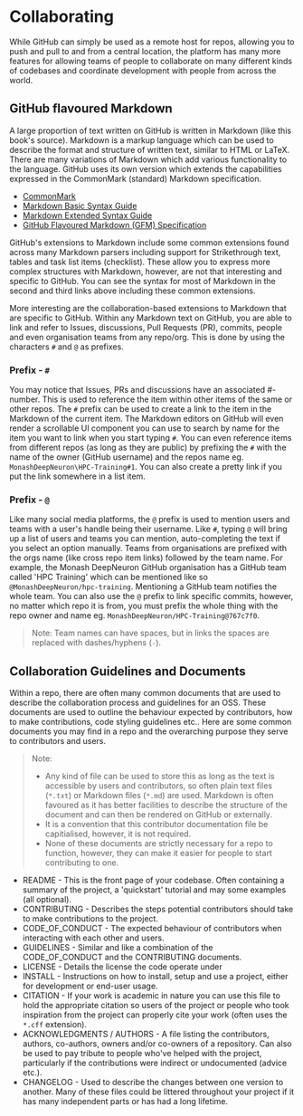# Collaborating

While GitHub can simply be used as a remote host for repos, allowing you to push and pull to and from a central location, the platform has many more features for allowing teams of people to collaborate on many different kinds of codebases and coordinate development with people from across the world.

## GitHub flavoured Markdown

A large proportion of text written on GitHub is written in Markdown (like this book's source). Markdown is a markup language which can be used to describe the format and structure of written text, similar to HTML or LaTeX. There are many variations of Markdown which add various functionality to the language. GitHub uses its own version which extends the capabilities expressed in the CommonMark (standard) Markdown specification.

- [CommonMark](https://commonmark.org/)
- [Markdown Basic Syntax Guide](https://www.markdownguide.org/basic-syntax/)
- [Markdown Extended Syntax Guide](https://www.markdownguide.org/extended-syntax/)
- [GitHub Flavoured Markdown (GFM) Specification](https://github.github.com/gfm/)

GitHub's extensions to Markdown include some common extensions found across many Markdown parsers including support for Strikethrough text, tables and task list items (checklist). These allow you to express more complex structures with Markdown, however, are not that interesting and specific to GitHub. You can see the syntax for most of Markdown in the second and third links above including these common extensions.

More interesting are the collaboration-based extensions to Markdown that are specific to GitHub. Within any Markdown text on GitHub, you are able to link and refer to Issues, discussions, Pull Requests (PR), commits, people and even organisation teams from any repo/org. This is done by using the characters `#` and `@` as prefixes.

### Prefix - `#`

You may notice that Issues, PRs and discussions have an associated #-number. This is used to reference the item within other items of the same or other repos. The `#` prefix can be used to create a link to the item in the Markdown of the current item. The Markdown editors on GitHub will even render a scrollable UI component you can use to search by name for the item you want to link when you start typing `#`. You can even reference items from different repos (as long as they are public) by prefixing the `#` with the name of the owner (GitHub username) and the repos name eg. `MonashDeepNeuron\HPC-Training#1`. You can also create a pretty link if you put the link somewhere in a list item.

### Prefix - `@`

Like many social media platforms, the `@` prefix is used to mention users and teams with a user's handle being their username. Like `#`, typing `@` will bring up a list of users and teams you can mention, auto-completing the text if you select an option manually. Teams from organisations are prefixed with the orgs name (like cross repo item links) followed by the team name. For example, the Monash DeepNeuron GitHub organisation has a GitHub team called 'HPC Training' which can be mentioned like so `@MonashDeepNeuron/hpc-training`. Mentioning a GitHub team notifies the whole team. You can also use the `@` prefix to link specific commits, however, no matter which repo it is from, you must prefix the whole thing with the repo owner and name eg. `MonashDeepNeuron/HPC-Training@767c7f0`.

> Note: Team names can have spaces, but in links the spaces are replaced with dashes/hyphens (`-`).

## Collaboration Guidelines and Documents

Within a repo, there are often many common documents that are used to describe the collaboration process and guidelines for an OSS. These documents are used to outline the behaviour expected by contributors, how to make contributions, code styling guidelines etc.. Here are some common documents you may find in a repo and the overarching purpose they serve to contributors and users.

> Note:
>
> - Any kind of file can be used to store this as long as the text is accessible by users and contributors, so often plain text files (`*.txt`) or Markdown files (`*.md`) are used. Markdown is often favoured as it has better facilities to describe the structure of the document and can then be rendered on GitHub or externally.
> - It is a convention that this contributor documentation file be capitialised, however, it is not required.
> - None of these documents are strictly necessary for a repo to function, however, they can make it easier for people to start contributing to one.

- README - This is the front page of your codebase. Often containing a summary of the project, a 'quickstart' tutorial and may some examples (all optional).
- CONTRIBUTING - Describes the steps potential contributors should take to make contributions to the project.
- CODE_OF_CONDUCT - The expected behaviour of contributors when interacting with each other and users.
- GUIDELINES - Similar and like a combination of the CODE_OF_CONDUCT and the CONTRIBUTING documents.
- LICENSE - Details the license the code operate under
- INSTALL - Instructions on how to install, setup and use a project, either for development or end-user usage.
- CITATION - If your work is academic in nature you can use this file to hold the appropriate citation so users of the project or people who took inspiration from the project can properly cite your work (often uses the `*.cff` extension).
- ACKNOWLEDGMENTS / AUTHORS - A file listing the contributors, authors, co-authors, owners and/or co-owners of a repository. Can also be used to pay tribute to people who've helped with the project, particularly if the contributions were indirect or undocumented (advice etc.).
- CHANGELOG - Used to describe the changes between one version to another. Many of these files could be littered throughout your project if it has many independent parts or has had a long lifetime.
